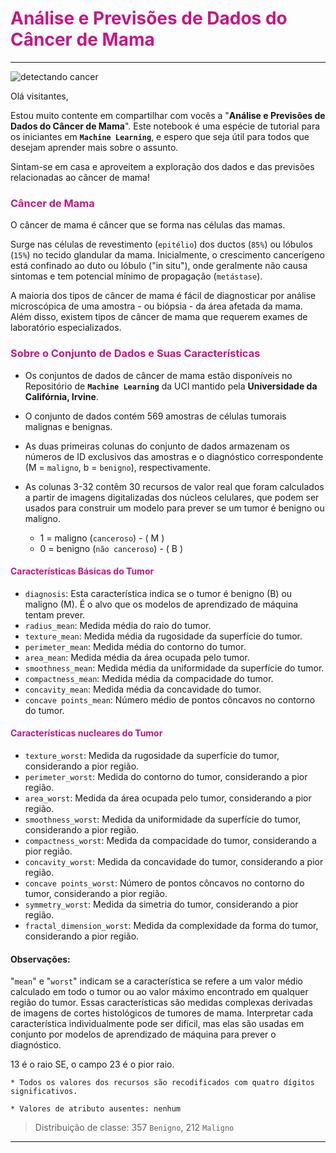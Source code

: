 # <font color=MediumVioletRed><strong>Análise e Previsões de Dados do Câncer de Mama</strong></font>

<hr>

![detectando cancer](https://github.com/Adriano1976/Breast-Cancer-Analysis-and-Predictions/assets/17755195/bcdbed5e-9788-4814-8953-cd37ba35d201)


Olá visitantes,

Estou muito contente em compartilhar com vocês a "<strong>Análise e Previsões de Dados do Câncer de Mama</strong>". Este notebook é uma espécie de tutorial para os iniciantes em <strong>`Machine Learning`</strong>, e espero que seja útil para todos que desejam aprender mais sobre o assunto.

Sintam-se em casa e aproveitem a exploração dos dados e das previsões relacionadas ao câncer de mama!

###  <font color=MediumVioletRed><strong>Câncer de Mama</strong></font>

O câncer de mama é câncer que se forma nas células das mamas. <p> Surge nas células de revestimento (`epitélio`) dos ductos (`85%`) ou lóbulos (`15%`) no tecido glandular da mama. Inicialmente, o crescimento cancerígeno está confinado ao duto ou lóbulo ("in situ"), onde geralmente não causa sintomas e tem potencial mínimo de propagação (`metástase`). <br>
    
A maioria dos tipos de câncer de mama é fácil de diagnosticar por análise microscópica de uma amostra - ou biópsia - da área afetada da mama. Além disso, existem tipos de câncer de mama que requerem exames de laboratório especializados.

### <font color=MediumVioletRed><strong>Sobre o Conjunto de Dados e Suas Características</strong></font>

* Os conjuntos de dados de câncer de mama estão disponíveis no Repositório de <strong>`Machine Learning`</strong> da UCI mantido pela <strong>Universidade da Califórnia, Irvine</strong>.
* O conjunto de dados contém 569 amostras de células tumorais malignas e benignas.

* As duas primeiras colunas do conjunto de dados armazenam os números de ID exclusivos das amostras e o diagnóstico correspondente (M = `maligno`, b = `benigno`), respectivamente.
* As colunas 3-32 contêm 30 recursos de valor real que foram calculados a partir de imagens digitalizadas dos núcleos celulares, que podem ser usados para construir um modelo para prever se um tumor é benigno ou maligno.

    * 1 = maligno (`canceroso`) - ( M )
    * 0 = benigno (`não canceroso`) - ( B )     

#### <font color=MediumVioletRed><strong>Características Básicas do Tumor</strong></font>

- `diagnosis`: Esta característica indica se o tumor é benigno (B) ou maligno (M). É o alvo que os modelos de aprendizado de máquina tentam prever.
- `radius_mean`: Medida média do raio do tumor.
- `texture_mean`: Medida média da rugosidade da superfície do tumor.
- `perimeter_mean`: Medida média do contorno do tumor.
- `area_mean`: Medida média da área ocupada pelo tumor.
- `smoothness_mean`: Medida média da uniformidade da superfície do tumor.
- `compactness_mean`: Medida média da compacidade do tumor.
- `concavity_mean`: Medida média da concavidade do tumor.
- `concave points_mean`: Número médio de pontos côncavos no contorno do tumor.

#### <font color=MediumVioletRed><strong>Características nucleares do Tumor</strong></font>

- `texture_worst`: Medida da rugosidade da superfície do tumor, considerando a pior região.
- `perimeter_worst`: Medida do contorno do tumor, considerando a pior região.
- `area_worst`: Medida da área ocupada pelo tumor, considerando a pior região.
- `smoothness_worst`: Medida da uniformidade da superfície do tumor, considerando a pior região.
- `compactness_worst`: Medida da compacidade do tumor, considerando a pior região.
- `concavity_worst`: Medida da concavidade do tumor, considerando a pior região.
- `concave points_worst`: Número de pontos côncavos no contorno do tumor, considerando a pior região.
- `symmetry_worst`: Medida da simetria do tumor, considerando a pior região.
- `fractal_dimension_worst`: Medida da complexidade da forma do tumor, considerando a pior região.

#### Observações:

"`mean`" e "`worst`" indicam se a característica se refere a um valor médio calculado em todo o tumor ou ao valor máximo encontrado em qualquer região do tumor.
Essas características são medidas complexas derivadas de imagens de cortes histológicos de tumores de mama.
Interpretar cada característica individualmente pode ser difícil, mas elas são usadas em conjunto por modelos de aprendizado de máquina para prever o diagnóstico.

13 é o raio SE, o campo 23 é o pior raio.

    * Todos os valores dos recursos são recodificados com quatro dígitos significativos.

    * Valores de atributo ausentes: nenhum

> Distribuição de classe: 357 `Benigno`, 212 `Maligno`

<hr>
